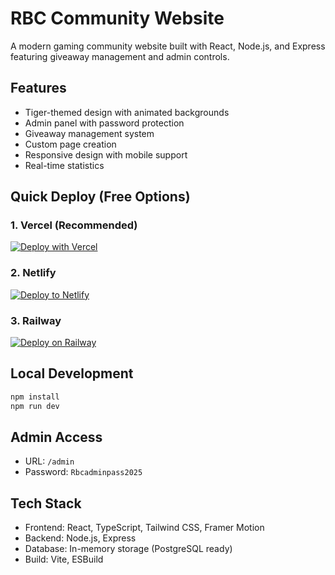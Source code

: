 # RBC Community Website

A modern gaming community website built with React, Node.js, and Express featuring giveaway management and admin controls.

## Features

- Tiger-themed design with animated backgrounds
- Admin panel with password protection
- Giveaway management system
- Custom page creation
- Responsive design with mobile support
- Real-time statistics

## Quick Deploy (Free Options)

### 1. Vercel (Recommended)
[![Deploy with Vercel](https://vercel.com/button)](https://vercel.com/new/clone?repository-url=https://github.com/YOUR_USERNAME/rbc-community)

### 2. Netlify
[![Deploy to Netlify](https://www.netlify.com/img/deploy/button.svg)](https://app.netlify.com/start/deploy?repository=https://github.com/YOUR_USERNAME/rbc-community)

### 3. Railway
[![Deploy on Railway](https://railway.app/button.svg)](https://railway.app/new/template)

## Local Development

```bash
npm install
npm run dev
```

## Admin Access
- URL: `/admin`
- Password: `Rbcadminpass2025`

## Tech Stack
- Frontend: React, TypeScript, Tailwind CSS, Framer Motion
- Backend: Node.js, Express
- Database: In-memory storage (PostgreSQL ready)
- Build: Vite, ESBuild